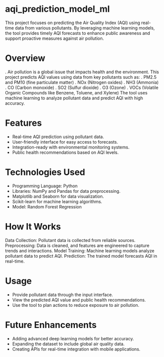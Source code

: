 # aqi_prediction_model_ml
This project focuses on predicting the Air Quality Index (AQI) using real-time data from various pollutants. By leveraging machine learning models, the tool provides timely AQI forecasts to enhance public awareness and support proactive measures against air pollution.

# Overview

. Air pollution is a global issue that impacts health and the environment. This project predicts AQI values using data from key pollutants such as:
. PM2.5 and PM10 (fine particulate matter)
. NOx (Nitrogen oxides)
. NH3 (Ammonia)
. CO (Carbon monoxide)
. SO2 (Sulfur dioxide)
. O3 (Ozone)
. VOCs (Volatile Organic Compounds like Benzene, Toluene, and Xylene)
The tool uses machine learning to analyze pollutant data and predict AQI with high accuracy.

# Features

- Real-time AQI prediction using pollutant data.
- User-friendly interface for easy access to forecasts.
- Integration-ready with environmental monitoring systems.
- Public health recommendations based on AQI levels.

# Technologies Used

- Programming Language: Python
- Libraries: NumPy and Pandas for data preprocessing.
- Matplotlib and Seaborn for data visualization.
- Scikit-learn for machine learning algorithms.
- Model: Random Forest Regression

# How It Works

Data Collection: Pollutant data is collected from reliable sources.
Preprocessing: Data is cleaned, and features are engineered to capture trends and interactions.
Model Training: Machine learning models analyze pollutant data to predict AQI.
Prediction: The trained model forecasts AQI in real-time.

# Usage

- Provide pollutant data through the input interface.
- View the predicted AQI value and public health recommendations.
- Use the tool to plan actions to reduce exposure to air pollution.

# Future Enhancements

- Adding advanced deep learning models for better accuracy.
- Expanding the dataset to include global air quality data.
- Creating APIs for real-time integration with mobile applications.


